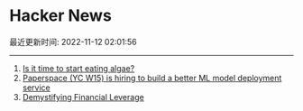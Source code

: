 # Hacker News

最近更新时间: 2022-11-12 02:01:56

--- 
1. [Is it time to start eating algae?](https://www.nationalgeographic.com/environment/article/is-it-time-to-start-eating-algae) 
2. [Paperspace (YC W15) is hiring to build a better ML model deployment service](https://www.paperspace.com/careers) 
3. [Demystifying Financial Leverage](https://bam.kalzumeus.com/archive/demystifying-financial-leverage/) 
